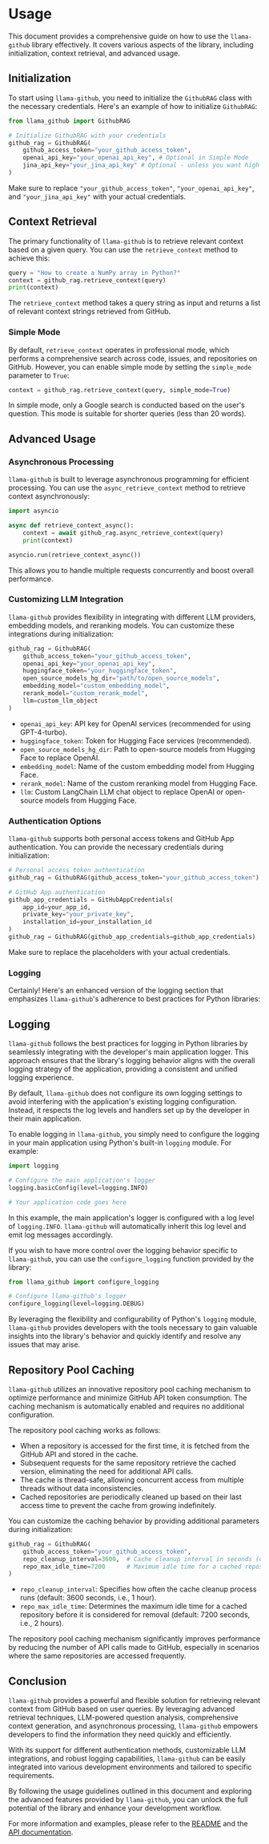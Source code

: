 # Usage

This document provides a comprehensive guide on how to use the `llama-github` library effectively. It covers various aspects of the library, including initialization, context retrieval, and advanced usage.

## Initialization

To start using `llama-github`, you need to initialize the `GithubRAG` class with the necessary credentials. Here's an example of how to initialize `GithubRAG`:

```python
from llama_github import GithubRAG

# Initialize GithubRAG with your credentials
github_rag = GithubRAG(
    github_access_token="your_github_access_token", 
    openai_api_key="your_openai_api_key", # Optional in Simple Mode
    jina_api_key="your_jina_api_key" # Optional - unless you want high concurrency production deployment (s.jina.ai API will be used in llama-github)
)
```

Make sure to replace `"your_github_access_token"`, `"your_openai_api_key"`, and `"your_jina_api_key"` with your actual credentials.

## Context Retrieval

The primary functionality of `llama-github` is to retrieve relevant context based on a given query. You can use the `retrieve_context` method to achieve this:

```python
query = "How to create a NumPy array in Python?"
context = github_rag.retrieve_context(query)
print(context)
```

The `retrieve_context` method takes a query string as input and returns a list of relevant context strings retrieved from GitHub.

### Simple Mode

By default, `retrieve_context` operates in professional mode, which performs a comprehensive search across code, issues, and repositories on GitHub. However, you can enable simple mode by setting the `simple_mode` parameter to `True`:

```python
context = github_rag.retrieve_context(query, simple_mode=True)
```

In simple mode, only a Google search is conducted based on the user's question. This mode is suitable for shorter queries (less than 20 words).

## Advanced Usage

### Asynchronous Processing

`llama-github` is built to leverage asynchronous programming for efficient processing. You can use the `async_retrieve_context` method to retrieve context asynchronously:

```python
import asyncio

async def retrieve_context_async():
    context = await github_rag.async_retrieve_context(query)
    print(context)

asyncio.run(retrieve_context_async())
```

This allows you to handle multiple requests concurrently and boost overall performance.

### Customizing LLM Integration

`llama-github` provides flexibility in integrating with different LLM providers, embedding models, and reranking models. You can customize these integrations during initialization:

```python
github_rag = GithubRAG(
    github_access_token="your_github_access_token",
    openai_api_key="your_openai_api_key",
    huggingface_token="your_huggingface_token",
    open_source_models_hg_dir="path/to/open_source_models",
    embedding_model="custom_embedding_model",
    rerank_model="custom_rerank_model",
    llm=custom_llm_object
)
```

- `openai_api_key`: API key for OpenAI services (recommended for using GPT-4-turbo).
- `huggingface_token`: Token for Hugging Face services (recommended).
- `open_source_models_hg_dir`: Path to open-source models from Hugging Face to replace OpenAI.
- `embedding_model`: Name of the custom embedding model from Hugging Face.
- `rerank_model`: Name of the custom reranking model from Hugging Face.
- `llm`: Custom LangChain LLM chat object to replace OpenAI or open-source models from Hugging Face.

### Authentication Options

`llama-github` supports both personal access tokens and GitHub App authentication. You can provide the necessary credentials during initialization:

```python
# Personal access token authentication
github_rag = GithubRAG(github_access_token="your_github_access_token")

# GitHub App authentication
github_app_credentials = GitHubAppCredentials(
    app_id=your_app_id,
    private_key="your_private_key",
    installation_id=your_installation_id
)
github_rag = GithubRAG(github_app_credentials=github_app_credentials)
```

Make sure to replace the placeholders with your actual credentials.

### Logging

Certainly! Here's an enhanced version of the logging section that emphasizes `llama-github`'s adherence to best practices for Python libraries:

## Logging

`llama-github` follows the best practices for logging in Python libraries by seamlessly integrating with the developer's main application logger. This approach ensures that the library's logging behavior aligns with the overall logging strategy of the application, providing a consistent and unified logging experience.

By default, `llama-github` does not configure its own logging settings to avoid interfering with the application's existing logging configuration. Instead, it respects the log levels and handlers set up by the developer in their main application.

To enable logging in `llama-github`, you simply need to configure the logging in your main application using Python's built-in `logging` module. For example:

```python
import logging

# Configure the main application's logger
logging.basicConfig(level=logging.INFO)

# Your application code goes here
```

In this example, the main application's logger is configured with a log level of `logging.INFO`. `llama-github` will automatically inherit this log level and emit log messages accordingly.

If you wish to have more control over the logging behavior specific to `llama-github`, you can use the `configure_logging` function provided by the library:

```python
from llama_github import configure_logging

# Configure llama-github's logger
configure_logging(level=logging.DEBUG)
```

By leveraging the flexibility and configurability of Python's `logging` module, `llama-github` provides developers with the tools necessary to gain valuable insights into the library's behavior and quickly identify and resolve any issues that may arise.

## Repository Pool Caching

`llama-github` utilizes an innovative repository pool caching mechanism to optimize performance and minimize GitHub API token consumption. The caching mechanism is automatically enabled and requires no additional configuration.

The repository pool caching works as follows:
- When a repository is accessed for the first time, it is fetched from the GitHub API and stored in the cache.
- Subsequent requests for the same repository retrieve the cached version, eliminating the need for additional API calls.
- The cache is thread-safe, allowing concurrent access from multiple threads without data inconsistencies.
- Cached repositories are periodically cleaned up based on their last access time to prevent the cache from growing indefinitely.

You can customize the caching behavior by providing additional parameters during initialization:

```python
github_rag = GithubRAG(
    github_access_token="your_github_access_token",
    repo_cleanup_interval=3600,  # Cache cleanup interval in seconds (default: 3600)
    repo_max_idle_time=7200      # Maximum idle time for a cached repository in seconds (default: 7200)
)
```

- `repo_cleanup_interval`: Specifies how often the cache cleanup process runs (default: 3600 seconds, i.e., 1 hour).
- `repo_max_idle_time`: Determines the maximum idle time for a cached repository before it is considered for removal (default: 7200 seconds, i.e., 2 hours).

The repository pool caching mechanism significantly improves performance by reducing the number of API calls made to GitHub, especially in scenarios where the same repositories are accessed frequently.

## Conclusion

`llama-github` provides a powerful and flexible solution for retrieving relevant context from GitHub based on user queries. By leveraging advanced retrieval techniques, LLM-powered question analysis, comprehensive context generation, and asynchronous processing, `llama-github` empowers developers to find the information they need quickly and efficiently.

With its support for different authentication methods, customizable LLM integrations, and robust logging capabilities, `llama-github` can be easily integrated into various development environments and tailored to specific requirements.

By following the usage guidelines outlined in this document and exploring the advanced features provided by `llama-github`, you can unlock the full potential of the library and enhance your development workflow.

For more information and examples, please refer to the [README](../README.md) and the [API documentation](api_reference.md).